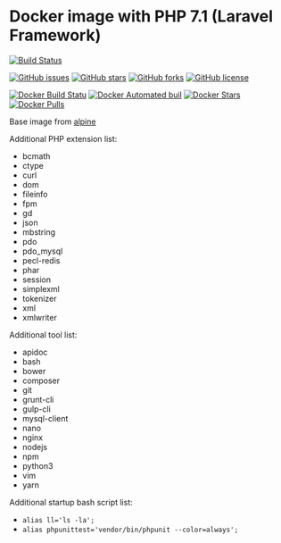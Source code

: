 Docker image with PHP 7.1 (Laravel Framework)
===

[![Build Status](https://travis-ci.org/k2levin/php-laravel.svg?branch=master)](https://travis-ci.org/k2levin/php-laravel)

[![GitHub issues](https://img.shields.io/github/issues/k2levin/php-laravel.svg)](https://github.com/k2levin/php-laravel/issues)
[![GitHub stars](https://img.shields.io/github/stars/k2levin/php-laravel.svg)](https://github.com/k2levin/php-laravel/stargazers)
[![GitHub forks](https://img.shields.io/github/forks/k2levin/php-laravel.svg)](https://github.com/k2levin/php-laravel/network)
[![GitHub license](https://img.shields.io/badge/license-MIT-blue.svg)](https://raw.githubusercontent.com/k2levin/php-laravel/master/LICENSE)

[![Docker Build Statu](https://img.shields.io/docker/build/k2levin/php-laravel.svg)](https://hub.docker.com/r/k2levin/php-laravel/)
[![Docker Automated buil](https://img.shields.io/docker/automated/k2levin/php-laravel.svg)](https://hub.docker.com/r/k2levin/php-laravel/)
[![Docker Stars](https://img.shields.io/docker/stars/k2levin/php-laravel.svg)](https://hub.docker.com/r/k2levin/php-laravel/)
[![Docker Pulls](https://img.shields.io/docker/pulls/k2levin/php-laravel.svg)](https://hub.docker.com/r/k2levin/php-laravel/)

Base image from [alpine](https://hub.docker.com/_/alpine/)

Additional PHP extension list:
* bcmath
* ctype
* curl
* dom
* fileinfo
* fpm
* gd
* json
* mbstring
* pdo
* pdo_mysql
* pecl-redis
* phar
* session
* simplexml
* tokenizer
* xml
* xmlwriter

Additional tool list:
* apidoc
* bash
* bower
* composer
* git
* grunt-cli
* gulp-cli
* mysql-client
* nano
* nginx
* nodejs
* npm
* python3
* vim
* yarn

Additional startup bash script list:
* ```alias ll='ls -la';```
* ```alias phpunittest='vendor/bin/phpunit --color=always';```
